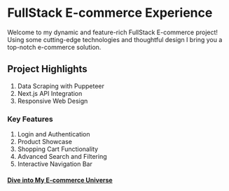 # FullStack E-commerce Experience

Welcome to my dynamic and feature-rich FullStack E-commerce project! Using some cutting-edge technologies and thoughtful design I bring you a top-notch e-commerce solution.

## Project Highlights

1. Data Scraping with Puppeteer
2. Next.js API Integration
3. Responsive Web Design

### Key Features

1. Login and Authentication
2. Product Showcase
3. Shopping Cart Functionality
4. Advanced Search and Filtering
5. Interactive Navigation Bar

#### [Dive into My E-commerce Universe](https://flair-fusion.vercel.app/)
